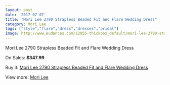 ```yaml
---
layout: post
date: '2017-07-07'
title: "Mori Lee 2790 Strapless Beaded Fit and Flare Wedding Dress"
category: Mori Lee
tags: ["style","flare","dress","dresses","bridal"]
image: http://www.eudances.com/12955-thickbox_default/mori-lee-2790-strapless-beaded-fit-and-flare-wedding-dress.jpg
---
```

Mori Lee 2790 Strapless Beaded Fit and Flare Wedding Dress

On Sales: **$347.99**
<a href="https://www.eudances.com/en/mori-lee/3946-mori-lee-2790-strapless-beaded-fit-and-flare-wedding-dress.html"><amp-img layout="responsive" width="600" height="600" src="//www.eudances.com/12955-thickbox_default/mori-lee-2790-strapless-beaded-fit-and-flare-wedding-dress.jpg" alt="Mori Lee 2790 Strapless Beaded Fit and Flare Wedding Dress 0" /></a>
<a href="https://www.eudances.com/en/mori-lee/3946-mori-lee-2790-strapless-beaded-fit-and-flare-wedding-dress.html"><amp-img layout="responsive" width="600" height="600" src="//www.eudances.com/12960-thickbox_default/mori-lee-2790-strapless-beaded-fit-and-flare-wedding-dress.jpg" alt="Mori Lee 2790 Strapless Beaded Fit and Flare Wedding Dress 1" /></a>
<a href="https://www.eudances.com/en/mori-lee/3946-mori-lee-2790-strapless-beaded-fit-and-flare-wedding-dress.html"><amp-img layout="responsive" width="600" height="600" src="//www.eudances.com/12959-thickbox_default/mori-lee-2790-strapless-beaded-fit-and-flare-wedding-dress.jpg" alt="Mori Lee 2790 Strapless Beaded Fit and Flare Wedding Dress 2" /></a>
<a href="https://www.eudances.com/en/mori-lee/3946-mori-lee-2790-strapless-beaded-fit-and-flare-wedding-dress.html"><amp-img layout="responsive" width="600" height="600" src="//www.eudances.com/12958-thickbox_default/mori-lee-2790-strapless-beaded-fit-and-flare-wedding-dress.jpg" alt="Mori Lee 2790 Strapless Beaded Fit and Flare Wedding Dress 3" /></a>
<a href="https://www.eudances.com/en/mori-lee/3946-mori-lee-2790-strapless-beaded-fit-and-flare-wedding-dress.html"><amp-img layout="responsive" width="600" height="600" src="//www.eudances.com/12957-thickbox_default/mori-lee-2790-strapless-beaded-fit-and-flare-wedding-dress.jpg" alt="Mori Lee 2790 Strapless Beaded Fit and Flare Wedding Dress 4" /></a>
<a href="https://www.eudances.com/en/mori-lee/3946-mori-lee-2790-strapless-beaded-fit-and-flare-wedding-dress.html"><amp-img layout="responsive" width="600" height="600" src="//www.eudances.com/12956-thickbox_default/mori-lee-2790-strapless-beaded-fit-and-flare-wedding-dress.jpg" alt="Mori Lee 2790 Strapless Beaded Fit and Flare Wedding Dress 5" /></a>

Buy it: [Mori Lee 2790 Strapless Beaded Fit and Flare Wedding Dress](https://www.eudances.com/en/mori-lee/3946-mori-lee-2790-strapless-beaded-fit-and-flare-wedding-dress.html "Mori Lee 2790 Strapless Beaded Fit and Flare Wedding Dress")

View more: [Mori Lee](https://www.eudances.com/en/9-mori-lee "Mori Lee")